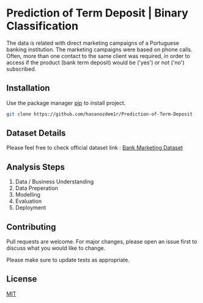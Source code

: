 # Prediction of Term Deposit | Binary Classification

The data is related with direct marketing campaigns of a Portuguese banking institution. The marketing campaigns were based on phone calls. Often, more than one contact to the same client was required, in order to access if the product (bank term deposit) would be ('yes') or not ('no') subscribed.


## Installation

Use the package manager [pip](https://pip.pypa.io/en/stable/) to install project.

```bash
git clone https://github.com/hasanozdem1r/Prediction-of-Term-Deposit
```

## Dataset Details

Please feel free to check official dataset link :  [Bank Marketing Dataset](https://www.kaggle.com/henriqueyamahata/bank-marketing)

## Analysis Steps
1. Data / Business Understanding
2. Data Preperation
3. Modelling
4. Evaluation
6. Deployment

## Contributing
Pull requests are welcome. For major changes, please open an issue first to discuss what you would like to change.

Please make sure to update tests as appropriate.

## License
[MIT](https://choosealicense.com/licenses/mit/)
